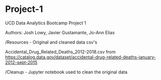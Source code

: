 # Project-1
UCD Data Analytics Bootcamp Project 1

Authors: Josh Lowy, Javier Gustamante, Jo-Ann Elias

/Resources - Original and cleaned data csv's
  
  Accidental_Drug_Related_Deaths_2012-2018.csv from https://catalog.data.gov/dataset/accidental-drug-related-deaths-january-2012-sept-2015

/Cleanup - Jupyter notebook used to clean the original data
